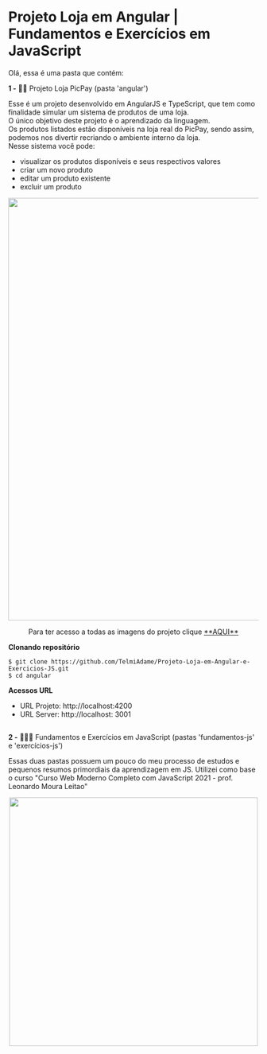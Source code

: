 # Projeto Loja em Angular | Fundamentos e Exercícios em JavaScript

Olá, essa é uma pasta que contém:

**1 -** 👕💚 Projeto Loja PicPay (pasta 'angular')

Esse é um projeto desenvolvido em AngularJS e TypeScript, que tem como finalidade simular um sistema de produtos de uma loja.\
O único objetivo deste projeto é o aprendizado da linguagem.\
Os produtos listados estão disponíveis na loja real do PicPay, sendo assim, podemos nos divertir recriando o ambiente interno da loja.\
Nesse sistema você pode:

- visualizar os produtos disponíveis e seus respectivos valores
- criar um novo produto
- editar um produto existente
- excluir um produto

<div align = "center">
<img src = "https://user-images.githubusercontent.com/44340715/137797507-25ad1826-0324-4fc0-86a0-5b91c0d7e7bb.PNG" width = "850em">
<p>Para ter acesso a todas as imagens do projeto clique <a href = "https://drive.google.com/drive/folders/1aRTDGkxL4O53XDh9doK90_D4lEn0W07c?usp=sharing" >**AQUI**<a><p>
</div>

**Clonando repositório**
```
$ git clone https://github.com/TelmiAdame/Projeto-Loja-em-Angular-e-Exercicios-JS.git
$ cd angular
```

**Acessos URL**
- URL Projeto: http://localhost:4200
- URL Server: http://localhost: 3001
  
 ##

**2 -** 👩🏽💬 Fundamentos e Exercícios em JavaScript (pastas 'fundamentos-js' e 'exercícios-js')

Essas duas pastas possuem um pouco do meu processo de estudos e pequenos resumos primordiais da aprendizagem em JS. 
Utilizei como base o curso "Curso Web Moderno Completo com JavaScript 2021 - prof. Leonardo Moura Leitao"

<div align = "center">
<img src = "https://user-images.githubusercontent.com/44340715/137814153-c76555d8-ac52-41ce-8525-6981753fca9c.PNG" width = "500em">
</div>
